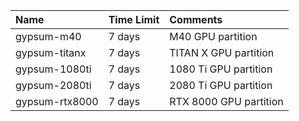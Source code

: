 | Name           | Time Limit   | Comments               |
|:---------------|:-------------|:-----------------------|
| gypsum-m40     | 7 days       | M40 GPU partition      |
| gypsum-titanx  | 7 days       | TITAN X GPU partition  |
| gypsum-1080ti  | 7 days       | 1080 Ti GPU partition  |
| gypsum-2080ti  | 7 days       | 2080 Ti GPU partition  |
| gypsum-rtx8000 | 7 days       | RTX 8000 GPU partition |